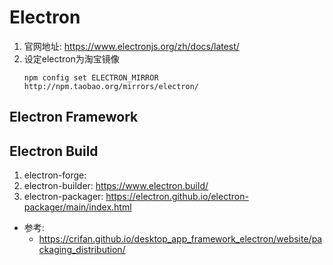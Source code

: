 # Electron
1. 官网地址: https://www.electronjs.org/zh/docs/latest/
2. 设定electron为淘宝镜像
    ```
    npm config set ELECTRON_MIRROR http://npm.taobao.org/mirrors/electron/
    ```

## Electron Framework




## Electron Build
1. electron-forge: 
2. electron-builder: https://www.electron.build/
3. electron-packager: https://electron.github.io/electron-packager/main/index.html

- 参考:
  - https://crifan.github.io/desktop_app_framework_electron/website/packaging_distribution/